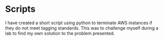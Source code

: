 # Scripts
I have created a short script using python to terminate AWS instances if they do not meet tagging standards.
This was to challenge myself during a lab to find my own solution to the problem presented.
